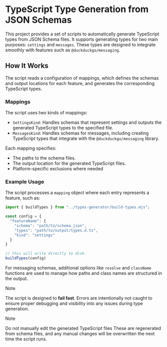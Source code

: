 # TypeScript Type Generation from JSON Schemas

This project provides a set of scripts to automatically generate TypeScript types from JSON Schema files. It supports generating types for two main purposes: `settings` and `messages`. These types are designed to integrate smoothly with features such as `@duckduckgo/messaging`.

## How It Works

The script reads a configuration of mappings, which defines the schemas and output locations for each feature, and generates the corresponding TypeScript types.

### Mappings

The script uses two kinds of mappings:
- `SettingsKind`: Handles schemas that represent settings and outputs the generated TypeScript types to the specified file.
- `MessagesKind`: Handles schemas for messages, including creating TypeScript types that integrate with the `@duckduckgo/messaging` library.

Each mapping specifies:
- The paths to the schema files.
- The output location for the generated TypeScript files.
- Platform-specific exclusions where needed

### Example Usage

The script processes a `mapping` object where each entry represents a feature, such as:

```js
import { buildTypes } from "../types-generator/build-types.mjs";

const config = {
  "featureName": {
    "schema": "path/to/schema.json",
    "types": "path/to/output/types.d.ts",
    "kind": "settings"
  }
}

// this will write directly to disk.
buildTypes(config)
```

For messaging schemas, additional options like `resolve` and `className` functions are used to manage how paths and class names are structured in the output.

> [!NOTE]
> The script is designed to **fail fast**. Errors are intentionally not caught to ensure proper debugging and visibility into any issues during type generation.

> [!NOTE] 
> Do not manually edit the generated TypeScript files
> These are regenerated from schema files, and any manual changes will be overwritten the next time the script runs.


